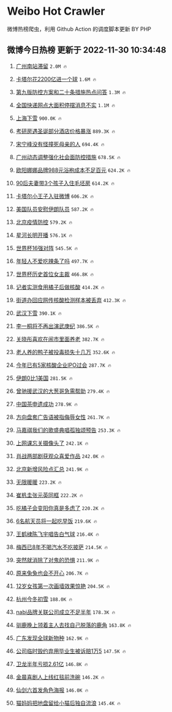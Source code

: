 # Weibo Hot Crawler 



微博热榜爬虫，利用 Github Action 的调度脚本更新 BY PHP 


## 微博今日热榜 更新于 2022-11-30 10:34:48 
1. [广州南站滞留](https://s.weibo.com/weibo?q=%E5%B9%BF%E5%B7%9E%E5%8D%97%E7%AB%99%E6%BB%9E%E7%95%99&t=31&band_rank=1&Refer=top) `2.0M 🔥` 

1. [卡塔尔花2200亿进一个球](https://s.weibo.com/weibo?q=%23%E5%8D%A1%E5%A1%94%E5%B0%94%E8%8A%B12200%E4%BA%BF%E8%BF%9B%E4%B8%80%E4%B8%AA%E7%90%83%23&t=31&band_rank=2&Refer=top) `1.6M 🔥` 

1. [第九版防控方案和二十条措施热点问答](https://s.weibo.com/weibo?q=%23%E7%AC%AC%E4%B9%9D%E7%89%88%E9%98%B2%E6%8E%A7%E6%96%B9%E6%A1%88%E5%92%8C%E4%BA%8C%E5%8D%81%E6%9D%A1%E6%8E%AA%E6%96%BD%E7%83%AD%E7%82%B9%E9%97%AE%E7%AD%94%23&t=31&band_rank=3&Refer=top) `1.3M 🔥` 

1. [全国快递网点大面积停摆消息不实](https://s.weibo.com/weibo?q=%23%E5%85%A8%E5%9B%BD%E5%BF%AB%E9%80%92%E7%BD%91%E7%82%B9%E5%A4%A7%E9%9D%A2%E7%A7%AF%E5%81%9C%E6%91%86%E6%B6%88%E6%81%AF%E4%B8%8D%E5%AE%9E%23&t=31&band_rank=4&Refer=top) `1.1M 🔥` 

1. [上海下雪](https://s.weibo.com/weibo?q=%23%E4%B8%8A%E6%B5%B7%E4%B8%8B%E9%9B%AA%23&t=31&band_rank=5&Refer=top) `900.0K 🔥` 

1. [考研房遇圣诞部分酒店价格暴涨](https://s.weibo.com/weibo?q=%23%E8%80%83%E7%A0%94%E6%88%BF%E9%81%87%E5%9C%A3%E8%AF%9E%E9%83%A8%E5%88%86%E9%85%92%E5%BA%97%E4%BB%B7%E6%A0%BC%E6%9A%B4%E6%B6%A8%23&t=31&band_rank=6&Refer=top) `889.3K 🔥` 

1. [宋宁峰没有怪撞死母亲的人](https://s.weibo.com/weibo?q=%23%E5%AE%8B%E5%AE%81%E5%B3%B0%E6%B2%A1%E6%9C%89%E6%80%AA%E6%92%9E%E6%AD%BB%E6%AF%8D%E4%BA%B2%E7%9A%84%E4%BA%BA%23&t=31&band_rank=7&Refer=top) `694.4K 🔥` 

1. [广州动态调整强化社会面防控措施](https://s.weibo.com/weibo?q=%23%E5%B9%BF%E5%B7%9E%E5%8A%A8%E6%80%81%E8%B0%83%E6%95%B4%E5%BC%BA%E5%8C%96%E7%A4%BE%E4%BC%9A%E9%9D%A2%E9%98%B2%E6%8E%A7%E6%8E%AA%E6%96%BD%23&t=31&band_rank=8&Refer=top) `678.5K 🔥` 

1. [欧阳娜娜品牌988元浴袍成本不足百元](https://s.weibo.com/weibo?q=%23%E6%AC%A7%E9%98%B3%E5%A8%9C%E5%A8%9C%E5%93%81%E7%89%8C988%E5%85%83%E6%B5%B4%E8%A2%8D%E6%88%90%E6%9C%AC%E4%B8%8D%E8%B6%B3%E7%99%BE%E5%85%83%23&t=31&band_rank=9&Refer=top) `624.2K 🔥` 

1. [90后夫妻带3个孩子入住毛坯房](https://s.weibo.com/weibo?q=%2390%E5%90%8E%E5%A4%AB%E5%A6%BB%E5%B8%A63%E4%B8%AA%E5%AD%A9%E5%AD%90%E5%85%A5%E4%BD%8F%E6%AF%9B%E5%9D%AF%E6%88%BF%23&t=31&band_rank=10&Refer=top) `614.2K 🔥` 

1. [卡塔尔小王子入驻微博](https://s.weibo.com/weibo?q=%23%E5%8D%A1%E5%A1%94%E5%B0%94%E5%B0%8F%E7%8E%8B%E5%AD%90%E5%85%A5%E9%A9%BB%E5%BE%AE%E5%8D%9A%23&t=31&band_rank=11&Refer=top) `606.2K 🔥` 

1. [美国队员安慰伊朗队员](https://s.weibo.com/weibo?q=%23%E7%BE%8E%E5%9B%BD%E9%98%9F%E5%91%98%E5%AE%89%E6%85%B0%E4%BC%8A%E6%9C%97%E9%98%9F%E5%91%98%23&t=31&band_rank=12&Refer=top) `587.2K 🔥` 

1. [北京疫情防控](https://s.weibo.com/weibo?q=%23%E5%8C%97%E4%BA%AC%E7%96%AB%E6%83%85%E9%98%B2%E6%8E%A7%23&t=31&band_rank=13&Refer=top) `579.2K 🔥` 

1. [星河长明开播](https://s.weibo.com/weibo?q=%23%E6%98%9F%E6%B2%B3%E9%95%BF%E6%98%8E%E5%BC%80%E6%92%AD%23&t=31&band_rank=14&Refer=top) `576.1K 🔥` 

1. [世界杯16强对阵](https://s.weibo.com/weibo?q=%23%E4%B8%96%E7%95%8C%E6%9D%AF16%E5%BC%BA%E5%AF%B9%E9%98%B5%23&t=31&band_rank=15&Refer=top) `545.5K 🔥` 

1. [年轻人不爱吃辣条了吗](https://s.weibo.com/weibo?q=%23%E5%B9%B4%E8%BD%BB%E4%BA%BA%E4%B8%8D%E7%88%B1%E5%90%83%E8%BE%A3%E6%9D%A1%E4%BA%86%E5%90%97%23&t=31&band_rank=16&Refer=top) `497.7K 🔥` 

1. [世界杯历史首位女主裁](https://s.weibo.com/weibo?q=%23%E4%B8%96%E7%95%8C%E6%9D%AF%E5%8E%86%E5%8F%B2%E9%A6%96%E4%BD%8D%E5%A5%B3%E4%B8%BB%E8%A3%81%23&t=31&band_rank=17&Refer=top) `466.8K 🔥` 

1. [记者实测食用橘子后做核酸](https://s.weibo.com/weibo?q=%23%E8%AE%B0%E8%80%85%E5%AE%9E%E6%B5%8B%E9%A3%9F%E7%94%A8%E6%A9%98%E5%AD%90%E5%90%8E%E5%81%9A%E6%A0%B8%E9%85%B8%23&t=31&band_rank=18&Refer=top) `414.2K 🔥` 

1. [街道办回应网传核酸检测样本被丢弃](https://s.weibo.com/weibo?q=%23%E8%A1%97%E9%81%93%E5%8A%9E%E5%9B%9E%E5%BA%94%E7%BD%91%E4%BC%A0%E6%A0%B8%E9%85%B8%E6%A3%80%E6%B5%8B%E6%A0%B7%E6%9C%AC%E8%A2%AB%E4%B8%A2%E5%BC%83%23&t=31&band_rank=19&Refer=top) `412.3K 🔥` 

1. [武汉下雪](https://s.weibo.com/weibo?q=%23%E6%AD%A6%E6%B1%89%E4%B8%8B%E9%9B%AA%23&t=31&band_rank=20&Refer=top) `390.1K 🔥` 

1. [李一桐将不再出演武庚纪](https://s.weibo.com/weibo?q=%23%E6%9D%8E%E4%B8%80%E6%A1%90%E5%B0%86%E4%B8%8D%E5%86%8D%E5%87%BA%E6%BC%94%E6%AD%A6%E5%BA%9A%E7%BA%AA%23&t=31&band_rank=21&Refer=top) `386.5K 🔥` 

1. [关晓彤喜欢在闹市里面养老](https://s.weibo.com/weibo?q=%23%E5%85%B3%E6%99%93%E5%BD%A4%E5%96%9C%E6%AC%A2%E5%9C%A8%E9%97%B9%E5%B8%82%E9%87%8C%E9%9D%A2%E5%85%BB%E8%80%81%23&t=31&band_rank=22&Refer=top) `382.7K 🔥` 

1. [老人养的鸭子被投毒损失十几万](https://s.weibo.com/weibo?q=%23%E8%80%81%E4%BA%BA%E5%85%BB%E7%9A%84%E9%B8%AD%E5%AD%90%E8%A2%AB%E6%8A%95%E6%AF%92%E6%8D%9F%E5%A4%B1%E5%8D%81%E5%87%A0%E4%B8%87%23&t=31&band_rank=23&Refer=top) `352.6K 🔥` 

1. [今年已有5家核酸企业IPO过会](https://s.weibo.com/weibo?q=%23%E4%BB%8A%E5%B9%B4%E5%B7%B2%E6%9C%895%E5%AE%B6%E6%A0%B8%E9%85%B8%E4%BC%81%E4%B8%9AIPO%E8%BF%87%E4%BC%9A%23&t=31&band_rank=24&Refer=top) `287.7K 🔥` 

1. [伊朗0比1美国](https://s.weibo.com/weibo?q=%23%E4%BC%8A%E6%9C%970%E6%AF%941%E7%BE%8E%E5%9B%BD%23&t=31&band_rank=25&Refer=top) `281.5K 🔥` 

1. [曾驰援武汉的大葱哥急需帮助](https://s.weibo.com/weibo?q=%23%E6%9B%BE%E9%A9%B0%E6%8F%B4%E6%AD%A6%E6%B1%89%E7%9A%84%E5%A4%A7%E8%91%B1%E5%93%A5%E6%80%A5%E9%9C%80%E5%B8%AE%E5%8A%A9%23&t=31&band_rank=26&Refer=top) `279.4K 🔥` 

1. [中国茶申遗成功](https://s.weibo.com/weibo?q=%23%E4%B8%AD%E5%9B%BD%E8%8C%B6%E7%94%B3%E9%81%97%E6%88%90%E5%8A%9F%23&t=31&band_rank=27&Refer=top) `278.9K 🔥` 

1. [方向盘套广告语被指侮辱女性](https://s.weibo.com/weibo?q=%23%E6%96%B9%E5%90%91%E7%9B%98%E5%A5%97%E5%B9%BF%E5%91%8A%E8%AF%AD%E8%A2%AB%E6%8C%87%E4%BE%AE%E8%BE%B1%E5%A5%B3%E6%80%A7%23&t=31&band_rank=28&Refer=top) `261.7K 🔥` 

1. [马嘉祺我们的歌盛典唱孤独颂预告](https://s.weibo.com/weibo?q=%23%E9%A9%AC%E5%98%89%E7%A5%BA%E6%88%91%E4%BB%AC%E7%9A%84%E6%AD%8C%E7%9B%9B%E5%85%B8%E5%94%B1%E5%AD%A4%E7%8B%AC%E9%A2%82%E9%A2%84%E5%91%8A%23&t=31&band_rank=29&Refer=top) `253.3K 🔥` 

1. [上网课忘关摄像头了](https://s.weibo.com/weibo?q=%23%E4%B8%8A%E7%BD%91%E8%AF%BE%E5%BF%98%E5%85%B3%E6%91%84%E5%83%8F%E5%A4%B4%E4%BA%86%23&t=31&band_rank=30&Refer=top) `242.1K 🔥` 

1. [肖战两部剧获观众喜爱作品](https://s.weibo.com/weibo?q=%23%E8%82%96%E6%88%98%E4%B8%A4%E9%83%A8%E5%89%A7%E8%8E%B7%E8%A7%82%E4%BC%97%E5%96%9C%E7%88%B1%E4%BD%9C%E5%93%81%23&t=31&band_rank=31&Refer=top) `242.0K 🔥` 

1. [北京新增风险点汇总](https://s.weibo.com/weibo?q=%23%E5%8C%97%E4%BA%AC%E6%96%B0%E5%A2%9E%E9%A3%8E%E9%99%A9%E7%82%B9%E6%B1%87%E6%80%BB%23&t=31&band_rank=32&Refer=top) `241.9K 🔥` 

1. [无限暖暖](https://s.weibo.com/weibo?q=%23%E6%97%A0%E9%99%90%E6%9A%96%E6%9A%96%23&t=31&band_rank=33&Refer=top) `223.2K 🔥` 

1. [崔杋圭张元英同框](https://s.weibo.com/weibo?q=%23%E5%B4%94%E6%9D%8B%E5%9C%AD%E5%BC%A0%E5%85%83%E8%8B%B1%E5%90%8C%E6%A1%86%23&t=31&band_rank=34&Refer=top) `222.2K 🔥` 

1. [吃橘子会变阳你真是多虑了](https://s.weibo.com/weibo?q=%23%E5%90%83%E6%A9%98%E5%AD%90%E4%BC%9A%E5%8F%98%E9%98%B3%E4%BD%A0%E7%9C%9F%E6%98%AF%E5%A4%9A%E8%99%91%E4%BA%86%23&t=31&band_rank=35&Refer=top) `220.2K 🔥` 

1. [6名航天员将一起吃早饭](https://s.weibo.com/weibo?q=%236%E5%90%8D%E8%88%AA%E5%A4%A9%E5%91%98%E5%B0%86%E4%B8%80%E8%B5%B7%E5%90%83%E6%97%A9%E9%A5%AD%23&t=31&band_rank=36&Refer=top) `219.6K 🔥` 

1. [王鹤棣陈飞宇唱告白气球](https://s.weibo.com/weibo?q=%23%E7%8E%8B%E9%B9%A4%E6%A3%A3%E9%99%88%E9%A3%9E%E5%AE%87%E5%94%B1%E5%91%8A%E7%99%BD%E6%B0%94%E7%90%83%23&t=31&band_rank=37&Refer=top) `216.4K 🔥` 

1. [梅西已8年不喝汽水不吃披萨](https://s.weibo.com/weibo?q=%23%E6%A2%85%E8%A5%BF%E5%B7%B28%E5%B9%B4%E4%B8%8D%E5%96%9D%E6%B1%BD%E6%B0%B4%E4%B8%8D%E5%90%83%E6%8A%AB%E8%90%A8%23&t=31&band_rank=38&Refer=top) `214.5K 🔥` 

1. [突然就消除了对鬼的恐惧](https://s.weibo.com/weibo?q=%23%E7%AA%81%E7%84%B6%E5%B0%B1%E6%B6%88%E9%99%A4%E4%BA%86%E5%AF%B9%E9%AC%BC%E7%9A%84%E6%81%90%E6%83%A7%23&t=31&band_rank=39&Refer=top) `211.9K 🔥` 

1. [原来兔兔也会不开心](https://s.weibo.com/weibo?q=%23%E5%8E%9F%E6%9D%A5%E5%85%94%E5%85%94%E4%B9%9F%E4%BC%9A%E4%B8%8D%E5%BC%80%E5%BF%83%23&t=31&band_rank=40&Refer=top) `206.7K 🔥` 

1. [12岁女孩第一次画墙效果惊艳](https://s.weibo.com/weibo?q=%2312%E5%B2%81%E5%A5%B3%E5%AD%A9%E7%AC%AC%E4%B8%80%E6%AC%A1%E7%94%BB%E5%A2%99%E6%95%88%E6%9E%9C%E6%83%8A%E8%89%B3%23&t=31&band_rank=41&Refer=top) `204.5K 🔥` 

1. [杭州今冬初雪](https://s.weibo.com/weibo?q=%23%E6%9D%AD%E5%B7%9E%E4%BB%8A%E5%86%AC%E5%88%9D%E9%9B%AA%23&t=31&band_rank=42&Refer=top) `188.0K 🔥` 

1. [nabi品牌关联公司成立不足半年](https://s.weibo.com/weibo?q=%23nabi%E5%93%81%E7%89%8C%E5%85%B3%E8%81%94%E5%85%AC%E5%8F%B8%E6%88%90%E7%AB%8B%E4%B8%8D%E8%B6%B3%E5%8D%8A%E5%B9%B4%23&t=31&band_rank=43&Refer=top) `178.3K 🔥` 

1. [驯鹿晚上领着主人去找自己脱落的鹿角](https://s.weibo.com/weibo?q=%23%E9%A9%AF%E9%B9%BF%E6%99%9A%E4%B8%8A%E9%A2%86%E7%9D%80%E4%B8%BB%E4%BA%BA%E5%8E%BB%E6%89%BE%E8%87%AA%E5%B7%B1%E8%84%B1%E8%90%BD%E7%9A%84%E9%B9%BF%E8%A7%92%23&t=31&band_rank=44&Refer=top) `163.8K 🔥` 

1. [广东发现全球新物种](https://s.weibo.com/weibo?q=%23%E5%B9%BF%E4%B8%9C%E5%8F%91%E7%8E%B0%E5%85%A8%E7%90%83%E6%96%B0%E7%89%A9%E7%A7%8D%23&t=31&band_rank=45&Refer=top) `162.9K 🔥` 

1. [公司临时毁约弃用毕业生被诉赔1万5](https://s.weibo.com/weibo?q=%23%E5%85%AC%E5%8F%B8%E4%B8%B4%E6%97%B6%E6%AF%81%E7%BA%A6%E5%BC%83%E7%94%A8%E6%AF%95%E4%B8%9A%E7%94%9F%E8%A2%AB%E8%AF%89%E8%B5%941%E4%B8%875%23&t=31&band_rank=46&Refer=top) `147.5K 🔥` 

1. [卫龙半年亏损2.61亿](https://s.weibo.com/weibo?q=%23%E5%8D%AB%E9%BE%99%E5%8D%8A%E5%B9%B4%E4%BA%8F%E6%8D%9F2.61%E4%BA%BF%23&t=31&band_rank=47&Refer=top) `146.8K 🔥` 

1. [金晨喜剧人上线红毯前洗碗](https://s.weibo.com/weibo?q=%23%E9%87%91%E6%99%A8%E5%96%9C%E5%89%A7%E4%BA%BA%E4%B8%8A%E7%BA%BF%E7%BA%A2%E6%AF%AF%E5%89%8D%E6%B4%97%E7%A2%97%23&t=31&band_rank=48&Refer=top) `146.2K 🔥` 

1. [仙剑六首发角色海报](https://s.weibo.com/weibo?q=%23%E4%BB%99%E5%89%91%E5%85%AD%E9%A6%96%E5%8F%91%E8%A7%92%E8%89%B2%E6%B5%B7%E6%8A%A5%23&t=31&band_rank=49&Refer=top) `146.0K 🔥` 

1. [猫妈妈把地盘留给小猫后独自流浪](https://s.weibo.com/weibo?q=%23%E7%8C%AB%E5%A6%88%E5%A6%88%E6%8A%8A%E5%9C%B0%E7%9B%98%E7%95%99%E7%BB%99%E5%B0%8F%E7%8C%AB%E5%90%8E%E7%8B%AC%E8%87%AA%E6%B5%81%E6%B5%AA%23&t=31&band_rank=50&Refer=top) `145.4K 🔥` 

